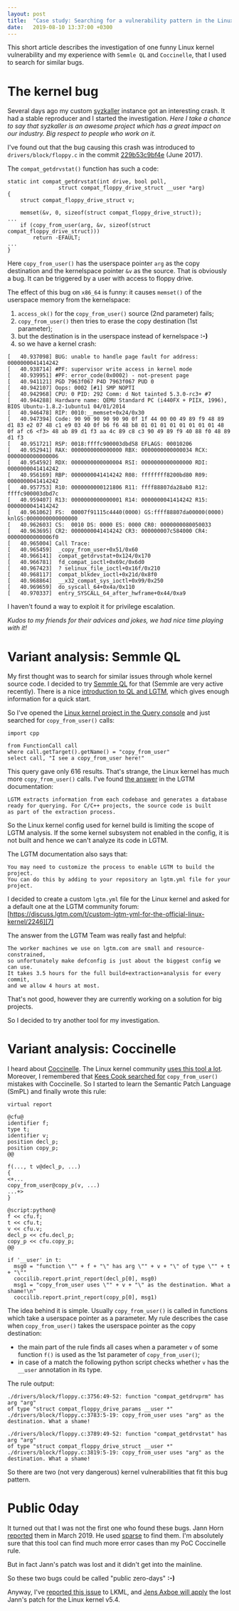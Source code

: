 ```yaml
---
layout: post
title:  "Case study: Searching for a vulnerability pattern in the Linux kernel"
date:   2019-08-10 13:37:00 +0300
---
```


This short article describes the investigation of one funny Linux kernel vulnerability
and my experience with `Semmle QL` and `Coccinelle`, that I used to search for similar bugs.

# The kernel bug

Several days ago my custom [syzkaller][1] instance got an interesting crash.
It had a stable reproducer and I started the investigation.
_Here I take a chance to say that syzkaller is an awesome project which has a great
impact on our industry. Big respect to people who work on it._

I've found out that the bug causing this crash was introduced to `drivers/block/floppy.c`
in the commit [229b53c9bf4e][2] (June 2017).

The `compat_getdrvstat()` function has such a code:
```
static int compat_getdrvstat(int drive, bool poll,
			    struct compat_floppy_drive_struct __user *arg)
{
	struct compat_floppy_drive_struct v;

	memset(&v, 0, sizeof(struct compat_floppy_drive_struct));
...
	if (copy_from_user(arg, &v, sizeof(struct compat_floppy_drive_struct)))
		return -EFAULT;
...
}
```

Here `copy_from_user()` has the userspace pointer `arg` as the copy destination and
the kernelspace pointer `&v` as the source. That is obviously a bug. It can be triggered
by a user with access to floppy drive.

The effect of this bug on `x86_64` is funny: it causes `memset()` of the userspace memory from the kernelspace:
 1. `access_ok()` for the `copy_from_user()` source (2nd parameter) fails;
 2. `copy_from_user()` then tries to erase the copy destination (1st parameter);
 3. but the destination is in the userspace instead of kernelspace __:-)__
 4. so we have a kernel crash:
```
[   40.937098] BUG: unable to handle page fault for address: 0000000041414242
[   40.938714] #PF: supervisor write access in kernel mode
[   40.939951] #PF: error_code(0x0002) - not-present page
[   40.941121] PGD 7963f067 P4D 7963f067 PUD 0
[   40.942107] Oops: 0002 [#1] SMP NOPTI
[   40.942968] CPU: 0 PID: 292 Comm: d Not tainted 5.3.0-rc3+ #7
[   40.944288] Hardware name: QEMU Standard PC (i440FX + PIIX, 1996), BIOS Ubuntu-1.8.2-1ubuntu1 04/01/2014
[   40.946478] RIP: 0010:__memset+0x24/0x30
[   40.947394] Code: 90 90 90 90 90 90 0f 1f 44 00 00 49 89 f9 48 89 d1 83 e2 07 48 c1 e9 03 40 0f b6 f6 48 b8 01 01 01 01 01 01 01 01 48 0f af c6 <f3> 48 ab 89 d1 f3 aa 4c 89 c8 c3 90 49 89 f9 40 88 f0 48 89 d1 f3
[   40.951721] RSP: 0018:ffffc900003dbd58 EFLAGS: 00010206
[   40.952941] RAX: 0000000000000000 RBX: 0000000000000034 RCX: 0000000000000006
[   40.954592] RDX: 0000000000000004 RSI: 0000000000000000 RDI: 0000000041414242
[   40.956169] RBP: 0000000041414242 R08: ffffffff8200bd80 R09: 0000000041414242
[   40.957753] R10: 0000000000121806 R11: ffff88807da28ab0 R12: ffffc900003dbd7c
[   40.959407] R13: 0000000000000001 R14: 0000000041414242 R15: 0000000041414242
[   40.961062] FS:  00007f91115c4440(0000) GS:ffff88807da00000(0000) knlGS:0000000000000000
[   40.962603] CS:  0010 DS: 0000 ES: 0000 CR0: 0000000080050033
[   40.963695] CR2: 0000000041414242 CR3: 000000007c584000 CR4: 00000000000006f0
[   40.965004] Call Trace:
[   40.965459]  _copy_from_user+0x51/0x60
[   40.966141]  compat_getdrvstat+0x124/0x170
[   40.966781]  fd_compat_ioctl+0x69c/0x6d0
[   40.967423]  ? selinux_file_ioctl+0x16f/0x210
[   40.968117]  compat_blkdev_ioctl+0x21d/0x8f0
[   40.968864]  __x32_compat_sys_ioctl+0x99/0x250
[   40.969659]  do_syscall_64+0x4a/0x110
[   40.970337]  entry_SYSCALL_64_after_hwframe+0x44/0xa9
```

I haven't found a way to exploit it for privilege escalation.

_Kudos to my friends for their advices and jokes, we had nice time playing with it!_

# Variant analysis: Semmle QL

My first thought was to search for similar issues through whole kernel source code.
I decided to try [Semmle QL][3] for that (Semmle are very active recently).
There is a nice [introduction to QL and LGTM][4], which gives enough information for a quick start.

So I've opened the [Linux kernel project in the Query console][5] and just searched for `copy_from_user()` calls:

```
import cpp

from FunctionCall call
where call.getTarget().getName() = "copy_from_user"
select call, "I see a copy_from_user here!"
```

This query gave only 616 results. That's strange, the Linux kernel has much more `copy_from_user()` calls.
I've found [the answer][6] in the LGTM documentation:
```
LGTM extracts information from each codebase and generates a database
ready for querying. For C/C++ projects, the source code is built
as part of the extraction process.
```

So the Linux kernel config used for kernel build is limiting the scope of LGTM analysis.
If the some kernel subsystem not enabled in the config, it is not built and hence we can't analyze its code in LGTM.

The LGTM documentation also says that:

```
You may need to customize the process to enable LGTM to build the project.
You can do this by adding to your repository an lgtm.yml file for your project.
```

I decided to create a custom `lgtm.yml` file for the Linux kernel and asked for a default one at the LGTM community forum:
[https://discuss.lgtm.com/t/custom-lgtm-yml-for-the-official-linux-kernel/2246][7]

The answer from the LGTM Team was really fast and helpful:

```
The worker machines we use on lgtm.com are small and resource-constrained,
so unfortunately make defconfig is just about the biggest config we can use.
It takes 3.5 hours for the full build+extraction+analysis for every commit,
and we allow 4 hours at most.
```

That's not good, however they are currently working on a solution for big projects.

So I decided to try another tool for my investigation.

# Variant analysis: Coccinelle

I heard about [Coccinelle][8]. The Linux kernel community [uses this tool a lot][9].
Moreover, I remembered that [Kees Cook searched for][10] `copy_from_user()` mistakes with Coccinelle.
So I started to learn the Semantic Patch Language (SmPL) and finally wrote this rule:

```
virtual report

@cfu@
identifier f;
type t;
identifier v;
position decl_p;
position copy_p;
@@

f(..., t v@decl_p, ...)
{
<+...
copy_from_user@copy_p(v, ...)
...+>
}

@script:python@
f << cfu.f;
t << cfu.t;
v << cfu.v;
decl_p << cfu.decl_p;
copy_p << cfu.copy_p;
@@

if '__user' in t:
  msg0 = "function \"" + f + "\" has arg \"" + v + "\" of type \"" + t + "\""
  coccilib.report.print_report(decl_p[0], msg0)
  msg1 = "copy_from_user uses \"" + v + "\" as the destination. What a shame!\n"
  coccilib.report.print_report(copy_p[0], msg1)
```

The idea behind it is simple. Usually `copy_from_user()` is called in functions which take
a userspace pointer as a parameter. My rule describes the case when `copy_from_user()`
takes the userspace pointer as the copy destination:

 - the main part of the rule finds all cases when a parameter `v` of some function `f()` is
 used as the 1st parameter of `copy_from_user()`;
 - in case of a match the following python script checks whether `v` has the `__user` annotation
 in its type.

The rule output:

```
./drivers/block/floppy.c:3756:49-52: function "compat_getdrvprm" has arg "arg"
of type "struct compat_floppy_drive_params __user *"
./drivers/block/floppy.c:3783:5-19: copy_from_user uses "arg" as the
destination. What a shame!

./drivers/block/floppy.c:3789:49-52: function "compat_getdrvstat" has arg "arg"
of type "struct compat_floppy_drive_struct __user *"
./drivers/block/floppy.c:3819:5-19: copy_from_user uses "arg" as the
destination. What a shame!
```

So there are two (not very dangerous) kernel vulnerabilities that fit this bug pattern.

# Public 0day

It turned out that I was not the first one who found these bugs.
Jann Horn [reported][11] them in March 2019. He used [sparse][14] to find them.
I'm absolutely sure that this tool can find much more error cases than my PoC Coccinelle rule.

But in fact Jann's patch was lost and it didn't get into the mainline.

So these two bugs could be called "public zero-days" __:-)__

Anyway, I've [reported this issue][12] to LKML, and [Jens Axboe will apply][13] the lost Jann's patch for
the Linux kernel v5.4.


[1]: https://github.com/google/syzkaller
[2]: https://git.kernel.org/pub/scm/linux/kernel/git/torvalds/linux.git/commit/?id=229b53c9bf4e1132a4aa6feb9632a7a1f1d08c5c
[3]: https://semmle.com/ql
[4]: https://blog.semmle.com/introduction-to-variant-analysis-part-2/
[5]: https://lgtm.com/projects/g/torvalds/linux/
[6]: https://lgtm.com/help/lgtm/cpp-extraction
[7]: https://discuss.lgtm.com/t/custom-lgtm-yml-for-the-official-linux-kernel/2246
[8]: http://coccinelle.lip6.fr/
[9]: http://coccinelle.lip6.fr/impact_linux.php
[10]: https://outflux.net/slides/2011/defcon/kernel-exploitation.pdf
[11]: https://patchwork.kernel.org/patch/10872219/
[12]: https://www.openwall.com/lists/kernel-hardening/2019/08/09/14
[13]: https://www.openwall.com/lists/kernel-hardening/2019/08/09/15
[14]: https://www.kernel.org/doc/html/latest/dev-tools/sparse.html
